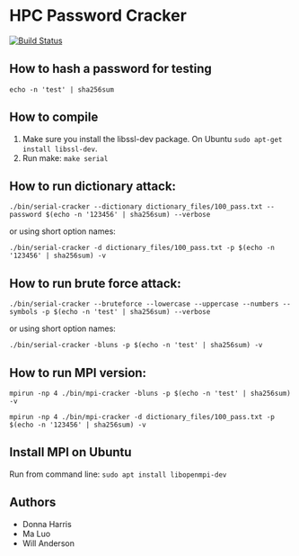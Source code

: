 # HPC Password Cracker
[![Build Status](https://cloud.drone.io/api/badges/wandersonca/HPC-Password-Cracker/status.svg)](https://cloud.drone.io/wandersonca/HPC-Password-Cracker)

## How to hash a password for testing
``echo -n 'test' | sha256sum``

## How to compile
1. Make sure you install the libssl-dev package. On Ubuntu ``sudo apt-get install libssl-dev``.
2. Run make: ``make serial``

## How to run dictionary attack:
``./bin/serial-cracker --dictionary dictionary_files/100_pass.txt --password $(echo -n '123456' | sha256sum) --verbose``

or using short option names:

``./bin/serial-cracker -d dictionary_files/100_pass.txt -p $(echo -n '123456' | sha256sum) -v``

## How to run brute force attack:
``./bin/serial-cracker --bruteforce --lowercase --uppercase --numbers --symbols -p $(echo -n 'test' | sha256sum) --verbose``

or using short option names:

``./bin/serial-cracker -bluns -p $(echo -n 'test' | sha256sum) -v``

## How to run MPI version:
``mpirun -np 4 ./bin/mpi-cracker -bluns -p $(echo -n 'test' | sha256sum) -v``

``mpirun -np 4 ./bin/mpi-cracker -d dictionary_files/100_pass.txt -p $(echo -n '123456' | sha256sum) -v``

## Install MPI on Ubuntu
 Run from command line: ``sudo apt install libopenmpi-dev``

## Authors
* Donna Harris
* Ma Luo
* Will Anderson
